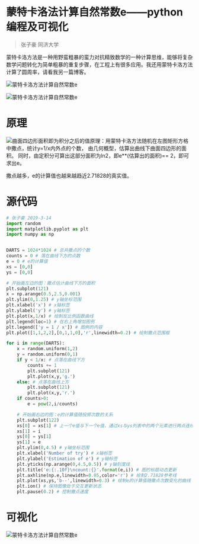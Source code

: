 # 蒙特卡洛法计算自然常数e——python编程及可视化

> 张子豪  同济大学

蒙特卡洛方法是一种用野蛮粗暴的蛮力对抗精致数学的一种计算思维，能够将复杂数学问题转化为简单粗暴的重复步骤，在工程上有很多应用。我还用蒙特卡洛方法计算了圆周率，请看我另一篇博客。

![蒙特卡洛方法计算自然常数e](https://upload-images.jianshu.io/upload_images/13714448-0e73a7a806a876ac.png?imageMogr2/auto-orient/strip%7CimageView2/2/w/1240)

![蒙特卡洛方法计算自然常数e](https://upload-images.jianshu.io/upload_images/13714448-800677c161c98f44.gif?imageMogr2/auto-orient/strip)



# 原理

![曲面四边形面积即为积分之后的值](https://upload-images.jianshu.io/upload_images/13714448-89504a4f4ce5f7a5.png?imageMogr2/auto-orient/strip%7CimageView2/2/w/1240)原理：用蒙特卡洛方法随机在左图矩形方格中撒点，统计y=1/x内外点的个数，
由几何概型，估算出曲线下曲面四边形的面积。
同时，由定积分可算出这部分面积为ln2，即e**(估算出的面积)== 2，即可求出e。

撒点越多，e的计算值也越来越趋近2.71828的真实值。

# 源代码

```python
# 张子豪 2019-3-14
import random
import matplotlib.pyplot as plt
import numpy as np


DARTS = 1024*1024 # 总共撒点的个数
counts = 0 # 落在曲线下方的点数
e = 0 # e的计算值
xs = [0,0]
ys = [0,0]

# 开始画左边的图：撒点估计曲线下方的面积
plt.subplot(121)
x = np.arange(0.5,2.5,0.001)
plt.ylim(0,1.25) # y轴坐标范围
plt.xlabel('x') # x轴标签
plt.ylabel('y') # y轴标签
plt.plot(x,1/x) # 绘制反比例函数曲线
plt.legend(loc=1) # 在右上角增加图例
plt.legend(['y = 1 / x']) # 图例的内容
plt.plot([1,1,2,2],[0,1,1,0],'r',linewidth=0.2) # 绘制撒点范围框

for i in range(DARTS):
    x = random.uniform(1,2)
    y = random.uniform(0,1)
    if y < 1/x: # 点落在曲线下方
        counts += 1
        plt.subplot(121)
        plt.plot(x,y,'g.')
    else: # 点落在曲线上方
        plt.subplot(121)
        plt.plot(x,y,'r.')
    if counts>0:
        e = pow(2,i/counts)

    # 开始画右边的图：e的计算值随投掷次数的关系
    plt.subplot(122)
    xs[0] = xs[1] # 上一个e值与下一个e值，通过xs与ys列表中的两个元素进行两点连线
    xs[1] = i
    ys[0] = ys[1]
    ys[1] = e
    plt.ylim(0,4.5) # y轴坐标范围
    plt.xlabel('Number of try') # x轴标签
    plt.ylabel('Estimation of e') # y轴标签
    plt.yticks(np.arange(0,4.5,0.5)) # y轴刻度线
    plt.title('e:{:.10f}\ncount:{}'.format(e,i)) # 图的标题动态更新
    plt.axhline(np.e,linewidth=0.05,color='r') # 绘制2.71828参考线
    plt.plot(xs,ys,'b--',linewidth=0.3) # 绘制e的计算值随撒点次数变化的曲线
    plt.ion() # 保持图像处于交互更新状态 
    plt.pause(0.2) # 控制撒点速度
```



# 可视化

![蒙特卡洛方法计算自然常数e](https://upload-images.jianshu.io/upload_images/13714448-800677c161c98f44.gif?imageMogr2/auto-orient/strip)
